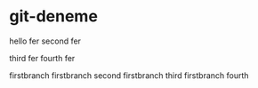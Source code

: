 # git-deneme
hello fer
second fer

third fer
fourth fer

firstbranch
firstbranch second
firstbranch third
firstbranch fourth
